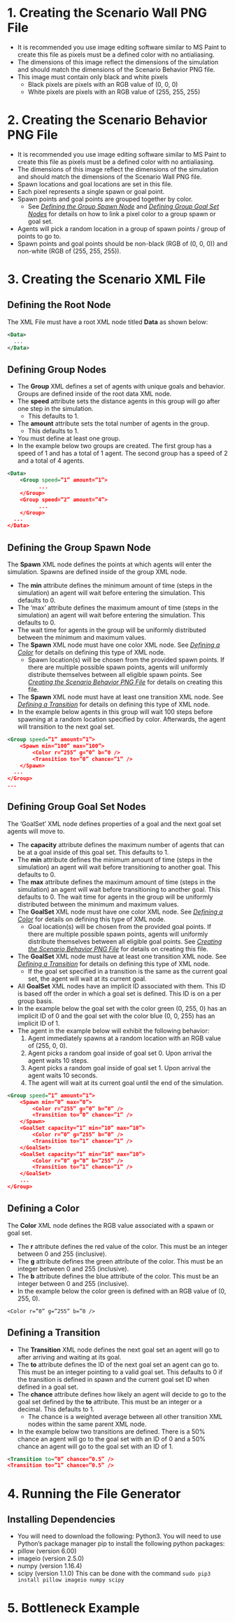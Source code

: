 # 1. Creating the Scenario Wall PNG File
* It is recommended you use image editing software similar to MS Paint to create this file as pixels must be a defined color with no antialiasing.
* The dimensions of this image reflect the dimensions of the simulation and should match the dimensions of the Scenario Behavior PNG file.
* This image must contain only black and white pixels
  * Black pixels are pixels with an RGB value of (0, 0, 0)
  * White pixels are pixels with an RGB value of (255, 255, 255)

# 2. Creating the Scenario Behavior PNG File
* It is recommended you use image editing software similar to MS Paint to create this file as pixels must be a defined color with no antialiasing.
* The dimensions of this image reflect the dimensions of the simulation and should match the dimensions of the Scenario Wall PNG file.
* Spawn locations and goal locations are set in this file.
* Each pixel represents a single spawn or goal point.
* Spawn points and goal points are grouped together by color.
  * See [_Defining the Group Spawn Node_](#defining-the-group-spawn-node) and [_Defining Group Goal Set Nodes_](#defining-group-goal-set-nodes) for details on how to link a pixel color to a group spawn or goal set.
* Agents will pick a random location in a group of spawn points / group of points to go to.
* Spawn points and goal points should be non-black (RGB of (0, 0, 0)) and non-white (RGB of (255, 255, 255)).

# 3. Creating the Scenario XML File
## Defining the Root Node
The XML File must have a root XML node titled **Data** as shown below:
```xml
<Data>
  ...
</Data>
```

## Defining Group Nodes
* The **Group** XML defines a set of agents with unique goals and behavior. Groups are defined inside of the root data XML node.
* The **speed** attribute sets the distance agents in this group will go after one step in the simulation. 
  * This defaults to 1.
* The **amount** attribute sets the total number of agents in the group.
  * This defaults to 1.
* You must define at least one group.
* In the example below two groups are created. The first group has a speed of 1 and has a total of 1 agent. The second group has a speed of 2 and a total of 4 agents.
```xml
<Data>
	<Group speed=”1” amount=”1”>
          ...
	</Group>
	<Group speed=”2” amount=”4”>
          ...
	</Group>
  ...
</Data>
```

## Defining the Group Spawn Node
The **Spawn** XML node defines the points at which agents will enter the simulation. Spawns are defined inside of the group XML node.
* The **min** attribute defines the minimum amount of time (steps in the simulation) an agent will wait before entering the simulation. This defaults to 0.
* The ‘max’ attribute defines the maximum amount of time (steps in the simulation) an agent will wait before entering the simulation. This defaults to 0.
* The wait time for agents in the group will be uniformly distributed between the minimum and maximum values.
* The **Spawn** XML node must have one color XML node. See [_Defining a Color_](#defining-a-color) for details on defining this type of XML node.
  * Spawn location(s) will be chosen from the provided spawn points. If there are multiple possible spawn points, agents will uniformly distribute themselves between all eligible spawn points. See [_Creating the Scenario Behavior PNG File_](#2.-creating-the-scenario-behavior-png-file) for details on creating this file.
* The **Spawn** XML node must have at least one transition XML node. See [_Defining a Transition_](#defining-a-transition) for details on defining this type of XML node.
* In the example below agents in this group will wait 100 steps before spawning at a random location specified by color. Afterwards, the agent will transition to the next goal set.
```xml
<Group speed=”1” amount=”1”>
	<Spawn min=”100” max=”100”>
		<Color r=”255” g=”0” b=”0 />
		<Transition to=”0” chance=”1” />
	</Spawn>
  ...
</Group>
...
```

## Defining Group Goal Set Nodes
The ‘GoalSet’ XML node defines properties of a goal and the next goal set agents will move to.
* The **capacity** attribute defines the maximum number of agents that can be at a goal inside of this goal set. This defaults to 1.
* The **min** attribute defines the minimum amount of time (steps in the simulation) an agent will wait before transitioning to another goal. This defaults to 0.
* The **max** attribute defines the maximum amount of time (steps in the simulation) an agent will wait before transitioning to another goal. This defaults to 0.
The wait time for agents in the group will be uniformly distributed between the minimum and maximum values.
* The **GoalSet** XML node must have one color XML node. See [_Defining a Color_](#defining-a-color) for details on defining this type of XML node.
  * Goal location(s) will be chosen from the provided goal points. If there are multiple possible spawn points, agents will uniformly distribute themselves between all eligible goal points. See [_Creating the Scenario Behavior PNG File_](#2.-creating-the-scenario-behavior-png-file) for details on creating this file.
* The **GoalSet** XML node must have at least one transition XML node. See [_Defining a Transition_](#defining-a-transition) for details on defining this type of XML node.
  * If the goal set specified in a transition is the same as the current goal set, the agent will wait at its current goal.
* All **GoalSet** XML nodes have an implicit ID associated with them. This ID is based off the order in which a goal set is defined. This ID is on a per group basis.
* In the example below the goal set with the color green (0, 255, 0) has an implicit ID of 0 and the goal set with the color blue (0, 0, 255) has an implicit ID of 1.
* The agent in the example below will exhibit the following behavior:
  1. Agent immediately spawns at a random location with an RGB value of (255, 0, 0).
  1. Agent picks a random goal inside of goal set 0. Upon arrival the agent waits 10 steps.
  1. Agent picks a random goal inside of goal set 1. Upon arrival the agent waits 10 seconds.
  1. The agent will wait at its current goal until the end of the simulation.
```xml
<Group speed=”1” amount=”1”>
	<Spawn min=”0” max=”0”>
		<Color r=”255” g=”0” b=”0” />
		<Transition to=”0” chance=”1” />
	</Spawn>
	<GoalSet capacity=”1” min=”10” max=”10”>
		<Color r=”0” g=”255” b=”0” />
		<Transition to=”1” chance=”1” />
	</GoalSet>
	<GoalSet capacity=”1” min=”10” max=”10”>
		<Color r=”0” g=”0” b=”255” />
		<Transition to=”1” chance=”1” />
	</GoalSet>
    ...
</Group>
```

## Defining a Color
The **Color** XML node defines the RGB value associated with a spawn or goal set. 
* The **r** attribute defines the red value of the color. This must be an integer between 0 and 255 (inclusive).
* The **g** attribute defines the green attribute of the color. This must be an integer between 0 and 255 (inclusive).
* The **b** attribute defines the blue attribute of the color. This must be an integer between 0 and 255 (inclusive).
* In the example below the color green is defined with an RGB value of (0, 255, 0).
```
<Color r=”0” g=”255” b=”0 />
```

## Defining a Transition
* The **Transition** XML node defines the next goal set an agent will go to after arriving and waiting at its goal. 
* The **to** attribute defines the ID of the next goal set an agent can go to. This must be an integer pointing to a valid goal set. This defaults to 0 if the transition is defined in spawn and the current goal set ID when defined in a goal set.
* The **chance** attribute defines how likely an agent will decide to go to the goal set defined by the **to** attribute. This must be an integer or a decimal. This defaults to 1.
  * The chance is a weighted average between all other transition XML nodes within the same parent XML node.
* In the example below two transitions are defined. There is a 50% chance an agent will go to the goal set with an ID of 0 and a 50% chance an agent will go to the goal set with an ID of 1.
```xml
<Transition to=”0” chance=”0.5” />
<Transition to=”1” chance=”0.5” />
```

# 4. Running the File Generator
## Installing Dependencies
* You will need to download the following:
Python3.
You will need to use Python’s package manager pip to install the following python packages:
* pillow (version 6.00)
* imageio (version 2.5.0)
* numpy (version 1.16.4)
* scipy (version 1.1.0)
This can be done with the command 	`sudo pip3 install pillow imageio numpy scipy`

# 5. Bottleneck Example
